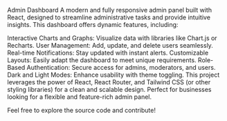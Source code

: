 Admin Dashboard
A modern and fully responsive admin panel built with React, designed to streamline administrative tasks and provide intuitive insights. This dashboard offers dynamic features, including:

Interactive Charts and Graphs: Visualize data with libraries like Chart.js or Recharts.
User Management: Add, update, and delete users seamlessly.
Real-time Notifications: Stay updated with instant alerts.
Customizable Layouts: Easily adapt the dashboard to meet unique requirements.
Role-Based Authentication: Secure access for admins, moderators, and users.
Dark and Light Modes: Enhance usability with theme toggling.
This project leverages the power of React, React Router, and Tailwind CSS (or other styling libraries) for a clean and scalable design. Perfect for businesses looking for a flexible and feature-rich admin panel.

Feel free to explore the source code and contribute!